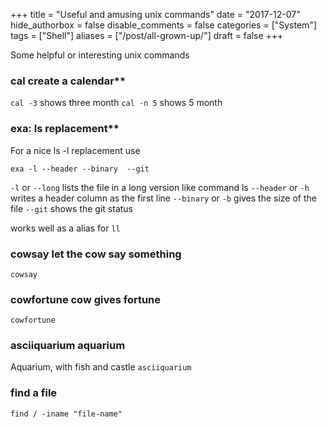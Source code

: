 +++
title = "Useful and amusing unix commands"
date = "2017-12-07"
hide_authorbox = false
disable_comments = false
categories = ["System"]
tags = ["Shell"]
aliases = ["/post/all-grown-up/"]
draft = false
+++

Some helpful or interesting unix commands

<!--more-->



### cal			create a calendar**

`cal -3` shows three month
`cal -n 5` shows 5 month

### exa:			ls replacement**
For a nice ls -l replacement use

```
exa -l --header --binary  --git
```

`-l` or `--long` lists the file in a long version like command ls
`--header` or `-h` writes a header column as the first line
`--binary` or `-b` gives the size of the file
`--git` shows the git status

works well as a alias for `ll`

### cowsay		let the cow say something
`cowsay`

### cowfortune	cow gives fortune
`cowfortune`

### asciiquarium 	aquarium
Aquarium, with fish and castle
`asciiquarium`

### find a file
`find / -iname "file-name"`


